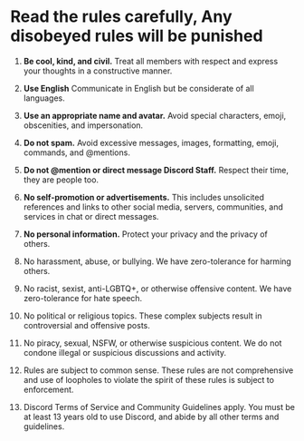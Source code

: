 # Read the rules carefully, Any disobeyed rules will be punished

1. **Be cool, kind, and civil.** Treat all members with respect and express your thoughts in a constructive manner.

2. **Use English** Communicate in English but be considerate of all languages.

3. **Use an appropriate name and avatar.** Avoid special characters, emoji, obscenities, and impersonation.

4. **Do not spam.** Avoid excessive messages, images, formatting, emoji, commands, and @mentions.

5. **Do not @mention or direct message Discord Staff.** Respect their time, they are people too.

6. **No self-promotion or advertisements.** This includes unsolicited references and links to other social media, servers, communities, and services in chat or direct messages.

7. **No personal information.** Protect your privacy and the privacy of others.

8. No harassment, abuse, or bullying. We have zero-tolerance for harming others.

9. No racist, sexist, anti-LGBTQ+, or otherwise offensive content. We have zero-tolerance for hate speech.

10. No political or religious topics. These complex subjects result in controversial and offensive posts.

11. No piracy, sexual, NSFW, or otherwise suspicious content. We do not condone illegal or suspicious discussions and activity.

12. Rules are subject to common sense. These rules are not comprehensive and use of loopholes to violate the spirit of these rules is subject to enforcement.

13. Discord Terms of Service and Community Guidelines apply. You must be at least 13 years old to use Discord, and abide by all other terms and guidelines.